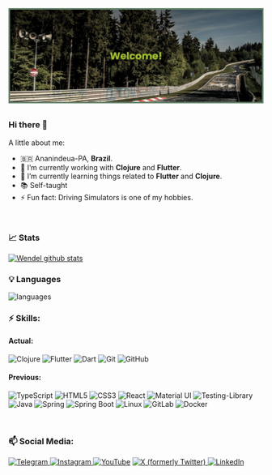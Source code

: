 ![Wendel's GitHub Banner](./githubBanner.png)
##

### Hi there 👋

A little about me:

- :brazil:   Ananindeua-PA, **Brazil**.
- 🔭   I’m currently working with **Clojure** and **Flutter**.
- 🌱   I’m currently learning things related to **Flutter** and **Clojure**.
- 📚   Self-taught
- ⚡   Fun fact: Driving Simulators is one of my hobbies.
<br>


### 📈 Stats 

[![Wendel github stats](https://github-stats-chi-two.vercel.app/api?username=w3nd31&theme=gotham&show_icons=true&include_all_commits=true&count_private=true)](https://github.com/w3nd31/github-readme-stats)

### 💡  Languages 
![languages](https://github-stats-chi-two.vercel.app/api/top-langs/?username=w3nd31&layout=compact&langs_count=6&count_private=true&theme=gotham&hide=c%23)


### ⚡ Skills:
#### Actual:
![Clojure](https://img.shields.io/badge/clojure-91DC47?style=for-the-badge&logo=clojure&logoColor=grey)
![Flutter](https://img.shields.io/badge/flutter-02569B?style=for-the-badge&logo=flutter&logoColor=white)
![Dart](https://img.shields.io/badge/dart-0175C2?style=for-the-badge&logo=dart&logoColor=white)
![Git](https://img.shields.io/badge/git-F05032?style=for-the-badge&logo=git&logoColor=white)
![GitHub](https://img.shields.io/badge/github-181717?style=for-the-badge&logo=github&logoColor=white)
#### Previous:
![TypeScript](https://img.shields.io/badge/typescript-3178C6?style=for-the-badge&logo=typescript&logoColor=white)
![HTML5](https://img.shields.io/badge/html%205-E34F26?style=for-the-badge&logo=html5&logoColor=white)
![CSS3](https://img.shields.io/badge/css%203-1572B6?style=for-the-badge&logo=css3&logoColor=white)
![React](https://img.shields.io/badge/react-61DAFB?style=for-the-badge&logo=react&logoColor=black)
![Material UI](https://img.shields.io/badge/material%20ui-007FFF?style=for-the-badge&logo=mui&logoColor=white)
![Testing-Library](https://img.shields.io/badge/Testing%20Library-E33332?style=for-the-badge&logo=testing-library&logoColor=white)
![Java](https://img.shields.io/badge/java-FFFFFF?style=for-the-badge&logo=openjdk&logoColor=black)
![Spring](https://img.shields.io/badge/spring-6DB33F?style=for-the-badge&logo=spring&logoColor=white)
![Spring Boot](https://img.shields.io/badge/spring%20boot-6DB33F?style=for-the-badge&logo=springboot&logoColor=white)
![Linux](https://img.shields.io/badge/Linux-FCC624?style=for-the-badge&logo=linux&logoColor=black)
![GitLab](https://img.shields.io/badge/gitlab-FC6D26?style=for-the-badge&logo=gitlab&logoColor=white)
![Docker](https://img.shields.io/badge/docker-2496ED?style=for-the-badge&logo=docker&logoColor=white)

<br>

### 📫 Social Media:

[![Telegram](https://img.shields.io/badge/WendelMacedo-26A5E4?style=for-the-badge&logo=telegram&logoColor=white)
](https://web.telegram.org/#/im?p=@WendelMacedo)
[![Instagram](https://img.shields.io/badge/mimserwendel-E4405F?style=for-the-badge&logo=Instagram&logoColor=white)
](https://www.instagram.com/mimserwendel/)
[![YouTube](https://img.shields.io/badge/Wendel%20Macedo-FF0000?style=for-the-badge&logo=YouTube&logoColor=white)](https://www.youtube.com/c/wendelmacedooliveira)
[![X (formerly Twitter)](https://img.shields.io/badge/mimserwendel-000000?style=for-the-badge&logo=x&logoColor=white)
](https://twitter.com/mimserwendel)
[![LinkedIn](https://img.shields.io/badge/linkedin-0A66C2?style=for-the-badge&logo=linkedin&logoColor=white)
](https://www.linkedin.com/in/W3ND31/)
